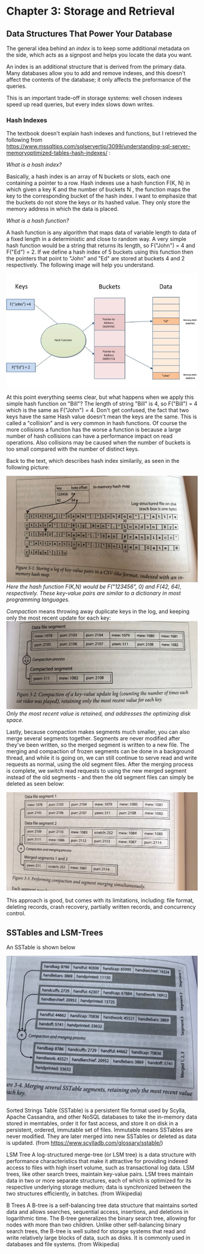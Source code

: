 # Chapter 3: Storage and Retrieval

## Data Structures That Power Your Database

The general idea behind an *index* is to keep some additional metadata on the side, which acts as a signpost and helps you  locate the data you want.

An index is an additional structure that is derived from the primary data. Many databases allow you to add and remove indexes, and this doesn't affect the contents of the database; it only affects the preformance of the queries.

This is an important trade-off in storage systems: well chosen indexes speed up read queries, but every index slows down writes.

### Hash Indexes 

The textbook doesn't explain hash indexes and functions, but I retrieved the following from https://www.mssqltips.com/sqlservertip/3099/understanding-sql-server-memoryoptimized-tables-hash-indexes/ :

*What is a hash index?*

Basically, a hash index is an array of N buckets or slots, each one containing a pointer to a row. Hash indexes use a hash function F(K, N) in which given a key K and the number of buckets N , the function maps the key to the corresponding bucket of the hash index. I want to emphasize that the buckets do not store the keys or its hashed value. They only store the memory address in which the data is placed.

*What is a hash function?*

A hash function is any algorithm that maps data of variable length to data of a fixed length in a deterministic and close to random way. A very simple hash function would be a string that returns its length, so F("John") = 4 and F("Ed") = 2. If we define a hash index of 5 buckets using this function then the pointers that point to "John" and "Ed" are stored at buckets 4 and 2 respectively. The following image will help you understand.

![](images\chapter3\hashindexandfunc.jpg)

At this point everything seems clear, but what happens when we apply this simple hash function on "Bill"? The length of string "Bill" is 4, so F("Bill") = 4 which is the same as F("John") = 4. Don't get confused, the fact that two keys have the same Hash value doesn't mean the keys are the same. This is called a "collision" and is very common in hash functions. Of course the more collisions a function has the worse a function is because a large number of hash collisions can have a performance impact on read operations. Also collisions may be caused when the number of buckets is too small compared with the number of distinct keys.

Back to the text, which describes hash index similarily, as seen in the following picture:

![](images\chapter3\pg72.jpg)
*Here the hash function F(K,N) would be F("123456", 0) and F(42, 64), respectively. These key-value pairs are similar to a dictionary in most programming languages.*

*Compaction* means throwing away duplicate keys in the log, and keeping only the most recent update for each key: 
![](images\chapter3\pg73.jpg)
*Only the most recent value is retained, and addresses the optimizing disk space.*

Lastly, because compaction makes segments much smaller, you can also merge several segments together. Segments are never modified after they've been written, so the merged segment is written to a new file. The merging and compaction of frozen segments can be done in a background thread, and while it is going on, we can still continue to serve read and write requests as normal, using the old segment files. After the merging process is complete, we switch read requests to using the new merged segment instead of the old segments - and then the old segment files can simply be deleted as seen below:

![](images\chapter3\pg74.jpg)

This approach is good, but comes with its limitations, including: file format, deleting records, crash recovery, partially written records, and concurrency control.

## SSTables and LSM-Trees

An SSTable is shown below

![](images\chapter3\pg76.jpg)

Sorted Strings Table (SSTable) is a persistent file format used by Scylla, Apache Cassandra, and other NoSQL databases to take the in-memory data stored in memtables, order it for fast access, and store it on disk in a persistent, ordered, immutable set of files. Immutable means SSTables are never modified. They are later merged into new SSTables or deleted as data is updated. (from https://www.scylladb.com/glossary/sstable/)

LSM Tree A log-structured merge-tree (or LSM tree) is a data structure with performance characteristics that make it attractive for providing indexed access to files with high insert volume, such as transactional log data. LSM trees, like other search trees, maintain key-value pairs. LSM trees maintain data in two or more separate structures, each of which is optimized for its respective underlying storage medium; data is synchronized between the two structures efficiently, in batches. (from Wikipedia)

B Trees
A B-tree is a self-balancing tree data structure that maintains sorted data and allows searches, sequential access, insertions, and deletions in logarithmic time. The B-tree generalizes the binary search tree, allowing for nodes with more than two children. Unlike other self-balancing binary search trees, the B-tree is well suited for storage systems that read and write relatively large blocks of data, such as disks. It is commonly used in databases and file systems. (from Wikipedia)